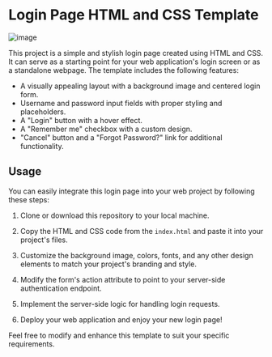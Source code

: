 
# Login Page HTML and CSS Template

![image](https://github.com/Niltiwari7/log_in/assets/93751356/c24b4e64-9c84-4c6d-9f12-3f28a6bfef6c)


This project is a simple and stylish login page created using HTML and CSS. It can serve as a starting point for your web application's login screen or as a standalone webpage. The template includes the following features:

- A visually appealing layout with a background image and centered login form.
- Username and password input fields with proper styling and placeholders.
- A "Login" button with a hover effect.
- A "Remember me" checkbox with a custom design.
- "Cancel" button and a "Forgot Password?" link for additional functionality.

## Usage

You can easily integrate this login page into your web project by following these steps:

1. Clone or download this repository to your local machine.

2. Copy the HTML and CSS code from the `index.html`  and paste it into your project's files.

3. Customize the background image, colors, fonts, and any other design elements to match your project's branding and style.

4. Modify the form's action attribute to point to your server-side authentication endpoint.

5. Implement the server-side logic for handling login requests.

6. Deploy your web application and enjoy your new login page!

Feel free to modify and enhance this template to suit your specific requirements.



